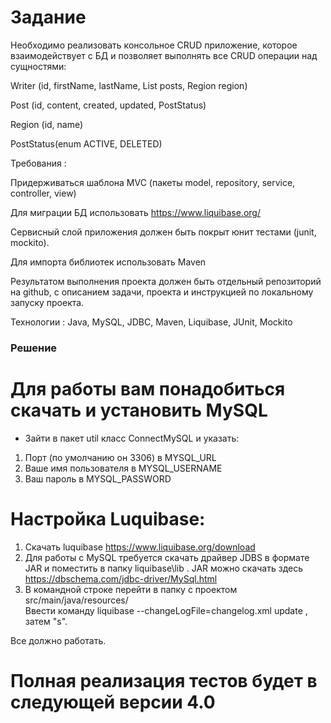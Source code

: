 
# Задание
Необходимо реализовать консольное CRUD приложение, которое взаимодействует с БД и позволяет выполнять все CRUD операции над сущностями:

Writer (id, firstName, lastName, List posts, Region region)

Post (id, content, created, updated, PostStatus)

Region (id, name)

PostStatus(enum ACTIVE, DELETED)

Требования :

Придерживаться шаблона MVC (пакеты model, repository, service, controller, view)

Для миграции БД использовать https://www.liquibase.org/

Сервисный слой приложения должен быть покрыт юнит тестами (junit, mockito).

Для импорта библиотек использовать Maven

Результатом выполнения проекта должен быть отдельный репозиторий на github, с описанием задачи, проекта и инструкцией по локальному запуску проекта.

Технологии : Java, MySQL, JDBC, Maven, Liquibase, JUnit, Mockito

### Решение

# Для работы вам понадобиться скачать и установить MySQL
* Зайти в пакет util класс ConnectMySQL и указать:
1. Порт (по умолчанию он 3306) в MYSQL_URL
2. Ваше имя пользователя в MYSQL_USERNAME
3. Ваш пароль в MYSQL_PASSWORD

#  Настройка Luquibase:
1. Скачать luquibase https://www.liquibase.org/download
2. Для работы с MySQL требуется скачать драйвер JDBS  в формате JAR и поместить в папку liquibase\lib . JAR можно скачать здесь https://dbschema.com/jdbc-driver/MySql.html
3. В командной строке перейти в папку с проектом src/main/java/resources/ 
<br/> Ввести команду liquibase --changeLogFile=changelog.xml update , затем "s".

Все должно работать.

# Полная реализация тестов будет в следующей версии 4.0